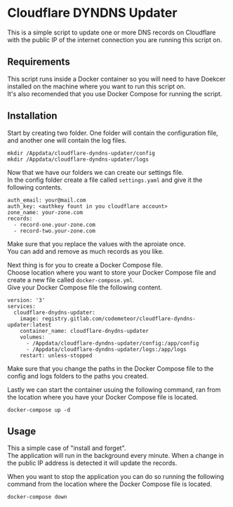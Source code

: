 # Cloudflare DYNDNS Updater
This is a simple script to update one or more DNS records on Cloudflare with the public IP of the internet connection you are running this script on.

## Requirements
This script runs inside a Docker container so you will need to have Doekcer installed on the machine where you want to run this script on.  
It's also recomended that you use Docker Compose for running the script.

## Installation
Start by creating two folder. One folder will contain the configuration file, and another one will contain the log files.

```
mkdir /Appdata/cloudflare-dyndns-updater/config
mkdir /Appdata/cloudflare-dyndns-updater/logs
```
Now that we have our folders we can create our settings file.  
In the config folder create a file called `settings.yaml` and give it the following contents.
```
auth_email: your@mail.com
auth_key: <authkey fount in you cloudflare account>
zone_name: your-zone.com
records:
  - record-one.your-zone.com
  - record-two.your-zone.com
```
Make sure that you replace the values with the aproiate once.  
You can add and remove as much records as you like.

Next thing is for you to create a Docker Compose file.  
Choose location where you want to store your Docker Compose file and create a new file called `docker-compose.yml`.  
Give your Docker Compose file the following content.
```
version: '3'
services:
  cloudflare-dnydns-updater:
    image: registry.gitlab.com/codemeteor/cloudflare-dyndns-updater:latest
    container_name: cloudflare-dnydns-updater
    volumes:
      - /Appdata/cloudflare-dyndns-updater/config:/app/config
      - /Appdata/cloudflare-dyndns-updater/logs:/app/logs
    restart: unless-stopped
```
Make sure that you change the paths in the Docker Compose file to the config and logs folders to the paths you created.  
  
Lastly we can start the container usuing the following command, ran from the location where you have your Docker Compose file is located.
```
docker-compose up -d
```
## Usage
This a simple case of "install and forget".  
The application will run in the background every minute. When a change in the public IP address is detected it will update the records.  
   
When you want to stop the application you can do so running the following command from the location where the Docker Compose file is located.

```
docker-compose down
```